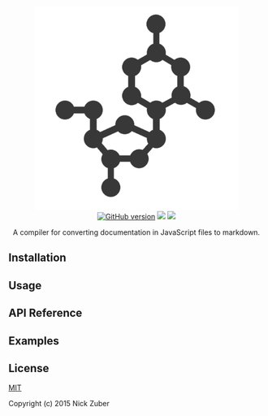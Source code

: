 <p align="center">
  <img src="./examples/noResults/logo_transparent.png" width="400px" /><br />
  <a href="https://badge.fury.io/gh/doxide%2Fdoxide"><img src="https://badge.fury.io/gh/doxide%2Fdoxide.svg" alt="GitHub version" height="18"></a>
  <a href="https://david-dm.org/doxide/doxide" title="Dependency status"><img src="https://david-dm.org/doxide/doxide.svg"/></a>
  <a href="https://david-dm.org/doxide/doxide#info=devDependencies" title="devDependency"><img src="https://david-dm.org/doxide/doxide/dev-status.svg"/></a>
  <br />
  <p align="center">A compiler for converting documentation in JavaScript files to markdown.</p>
</p>

## Installation 


## Usage


## API Reference


## Examples


## License
[MIT](https://opensource.org/licenses/MIT)

Copyright (c) 2015 Nick Zuber